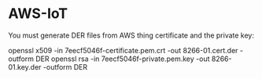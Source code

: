# AWS-IoT

You must generate DER files from AWS thing certificate and the private key:

openssl x509 -in 7eecf5046f-certificate.pem.crt -out 8266-01.cert.der -outform DER
openssl rsa -in 7eecf5046f-private.pem.key -out 8266-01.key.der -outform DER
